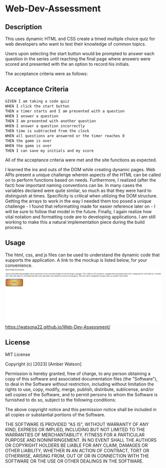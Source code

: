 # Web-Dev-Assessment
## Description

This uses dynamic HTML and CSS create a timed multiple choice quiz for web developers who want to test their knowledge of common topics.

Users upon selecting the start button would be prompted to answer each question in the series until reaching the final page where answers were scored and presented with the an option to record his initials.

The acceptance criteria were as follows: 
## Acceptance Criteria
```
GIVEN I am taking a code quiz
WHEN I click the start button
THEN a timer starts and I am presented with a question
WHEN I answer a question
THEN I am presented with another question
WHEN I answer a question incorrectly
THEN time is subtracted from the clock
WHEN all questions are answered or the timer reaches 0
THEN the game is over
WHEN the game is over
THEN I can save my initials and my score
```
All of the acceptance criteria were met and the site functions as expected.

I learned the ins and outs of the DOM while creating dynamic pages. Web APIs present a unique challenge wherein aspects of the HTML can be called on to perform functions based on needs. Furthermore, I realized (after the fact) how important naming conventions can be. In many cases the variables declared were quite similar, so much as that they were hard to distinguish at times. Specificity is critical when utilizing the DOM structure. Getting the arrays to work in the way I needed them too posed a unique challenge - I found that reformatting made for easier reference later on - I will be sure to follow that model in the future. Finally, I again realize how vital notation and formatting code are to developing applications. I am still working to make this a natural implementation piece during the build process. 
## Usage

The html, css, and js files can be used to understand the dynamic code that supports the application. A link to the mockup is listed below, for your convenience. 
![Quiz Mockup](./assets/images/Quiz%20Mockup.png)
https://watsona22.github.io/Web-Dev-Assessment/

## License

MIT License

Copyright (c) [2023] [Amber Watson]

Permission is hereby granted, free of charge, to any person obtaining a copy
of this software and associated documentation files (the "Software"), to deal
in the Software without restriction, including without limitation the rights
to use, copy, modify, merge, publish, distribute, sublicense, and/or sell
copies of the Software, and to permit persons to whom the Software is
furnished to do so, subject to the following conditions:

The above copyright notice and this permission notice shall be included in all
copies or substantial portions of the Software.

THE SOFTWARE IS PROVIDED "AS IS", WITHOUT WARRANTY OF ANY KIND, EXPRESS OR
IMPLIED, INCLUDING BUT NOT LIMITED TO THE WARRANTIES OF MERCHANTABILITY,
FITNESS FOR A PARTICULAR PURPOSE AND NONINFRINGEMENT. IN NO EVENT SHALL THE
AUTHORS OR COPYRIGHT HOLDERS BE LIABLE FOR ANY CLAIM, DAMAGES OR OTHER
LIABILITY, WHETHER IN AN ACTION OF CONTRACT, TORT OR OTHERWISE, ARISING FROM,
OUT OF OR IN CONNECTION WITH THE SOFTWARE OR THE USE OR OTHER DEALINGS IN THE
SOFTWARE.
